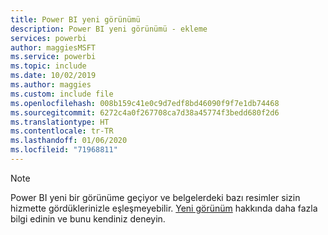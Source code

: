 ```yaml
---
title: Power BI yeni görünümü
description: Power BI yeni görünümü - ekleme
services: powerbi
author: maggiesMSFT
ms.service: powerbi
ms.topic: include
ms.date: 10/02/2019
ms.author: maggies
ms.custom: include file
ms.openlocfilehash: 008b159c41e0c9d7edf8bd46090f9f7e1db74468
ms.sourcegitcommit: 6272c4a0f267708ca7d38a45774f3bedd680f2d6
ms.translationtype: HT
ms.contentlocale: tr-TR
ms.lasthandoff: 01/06/2020
ms.locfileid: "71968811"
---
```

> [!NOTE]
> Power BI yeni bir görünüme geçiyor ve belgelerdeki bazı resimler sizin hizmette gördüklerinizle eşleşmeyebilir. [Yeni görünüm](../service-new-look.md) hakkında daha fazla bilgi edinin ve bunu kendiniz deneyin.
